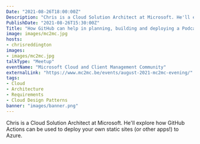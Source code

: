 ```yaml
---
Date: "2021-08-26T18:00:00Z"
Description: "Chris is a Cloud Solution Architect at Microsoft. He'll explore how GitHub Actions can be used to deploy your own static sites (or other apps!) to Azure."
PublishDate: "2021-08-26T15:30:00Z"
Title: "How GitHub can help in planning, building and deploying a Podcast/Blog site"
image: images/mc2mc.jpg
hosts:
- chrisreddington
images:
- images/mc2mc.jpg
talkType: "Meetup"
eventName: "Microsoft Cloud and Client Management Community"
externalLink: "https://www.mc2mc.be/events/august-2021-mc2mc-evening/"
tags:
- Cloud
- Architecture
- Requirements
- Cloud Design Patterns
banner: "images/banner.png"
---
```

Chris is a Cloud Solution Architect at Microsoft. He'll explore how GitHub Actions can be used to deploy your own static sites (or other apps!) to Azure.